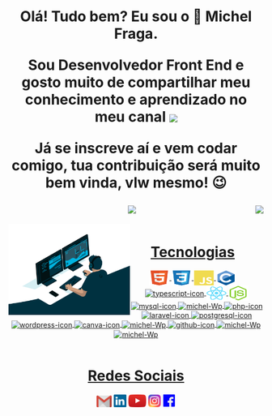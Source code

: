 <div>
  
  <h1 align="center">
    Olá! Tudo bem? Eu sou o 👋  Michel Fraga.
     
  
  <p align="center">
    Sou Desenvolvedor Front End e gosto muito de compartilhar meu conhecimento e aprendizado no meu canal
    <a href="https://www.youtube.com/@michelfraga156"target="_blank">
      <img
           width="10%" 
           align="center" 
           valign="middle" 
           src="https://img.shields.io/youtube/channel/subscribers/UCwApBhpQmp_vczeYhlLPPNw=iEasy&Code=social" 
           target="_blank" 
      />
    </a>                             
  </p>
  
  <p align="center">
    Já se inscreve aí e vem codar comigo, tua contribuição será muito bem vinda, vlw mesmo! 😉️
  </p>
  
</div>

<div align="center">
  <a href="https://github.com/MichelFraga156">
  <img  height="142em" src="https://github-readme-stats.vercel.app/api?username=MichelFraga156&show_icons=true&theme=great-gatsby&include_all_commits=true&count_private=true"/>
  <img align="right" height="142em" src="https://github-readme-stats.vercel.app/api/top-langs/?username=MichelFraga156&layout=compact&langs_count=16&theme=great-gatsby"/>
</div>

<div  align="center"> 
  <div style="display: inline_block"><br>
    <img align="left" height="180em" alt="coding-time" src="imagens/code.gif">
    <h1 align="center"> Tecnologias </h1>
    <img align="center" height="30" width="40" alt="html-icon" src="https://raw.githubusercontent.com/devicons/devicon/master/icons/html5/html5-original.svg"/>
    <img align="center" height="30" width="40" alt="css-icon" src="https://raw.githubusercontent.com/devicons/devicon/master/icons/css3/css3-original.svg"/>
    <img align="center" height="30" width="40" alt="js-icon"  src="https://raw.githubusercontent.com/devicons/devicon/master/icons/javascript/javascript-plain.svg"/>
    <img align="center" height="30" width="40" alt="c-icon" src="https://raw.githubusercontent.com/devicons/devicon/master/icons/c/c-original.svg"/>
    <img align="center" height="30" width="40" alt="typescript-icon" src="https://cdn.jsdelivr.net/gh/devicons/devicon/icons/typescript/typescript-original.svg"/>
    <img align="center" height="30" width="40" alt="react-icon" src="https://raw.githubusercontent.com/devicons/devicon/master/icons/react/react-original.svg"/>
    <img align="center" height="30" width="40" alt="nodejs-icon" src="https://raw.githubusercontent.com/devicons/devicon/master/icons/nodejs/nodejs-original.svg"/>
    <img align="center" height="30" width="40" alt="mysql-icon" src="https://cdn.jsdelivr.net/gh/devicons/devicon/icons/mysql/mysql-original-wordmark.svg"/>
    <img align="center" alt="michel-Wp" height="30" width="40" src="https://cdn.jsdelivr.net/gh/devicons/devicon/icons/python/python-original.svg"/>
    <img align="center" height="30" width="40" alt="php-icon" src="https://cdn.jsdelivr.net/gh/devicons/devicon/icons/php/php-original.svg"/>
    <img align="center" height="30" width="40" alt="laravel-icon" src="https://cdn.jsdelivr.net/gh/devicons/devicon/icons/laravel/laravel-plain.svg"/>
    <img align="center" height="30" width="40" alt="postgresql-icon" src="https://cdn.jsdelivr.net/gh/devicons/devicon/icons/postgresql/postgresql-original.svg"/>
    <img align="center" height="30" width="40" alt="wordpress-icon" src="https://cdn.jsdelivr.net/gh/devicons/devicon/icons/wordpress/wordpress-original.svg"/>
    <img align="center" height="30" width="40" alt="canva-icon" src="https://cdn.jsdelivr.net/gh/devicons/devicon/icons/canva/canva-original.svg"/>
    <img align="center" alt="michel-Wp" height="30" width="40" src="https://cdn.jsdelivr.net/gh/devicons/devicon/icons/git/git-original.svg"/>
    <img align="center" height="30" width="40" alt="github-icon" src="https://cdn.jsdelivr.net/gh/devicons/devicon/icons/github/github-original.svg"/>
    <img align="center" alt="michel-Wp" height="30" width="40" src="https://cdn.jsdelivr.net/gh/devicons/devicon/icons/linux/linux-original.svg"/>
    <img align="center" alt="michel-Wp" height="30" width="40" src="https://cdn.jsdelivr.net/gh/devicons/devicon/icons/vscode/vscode-original.svg"/>
 </div>
 <br>
 <div>
    <h1 align="center"> Redes Sociais </h1>
 <a href = "shell.fb@outlook.com"target="_blank"></a> 
      <img width="30" src="imagens/gmail.svg">
    </a>
    <a href = "https://www.linkedin.com/in/michel-fraga-a9932b1a1/"target="_blank"></a> 
      <img width="25" src="imagens/linkedin.svg">
    </a>
    <a href = "https://www.youtube.com/channel/UCwApBhpQmp_vczeYhlLPPNw"target="_blank"></a> 
      <img width="35" src="imagens/youtube.svg">
    </a>
    <a href = "https://www.instagram.com/devparadev/"target="_blank"></a> 
      <img width="25" src="imagens/instagram.png">
    </a>
    <a href = "https://web.facebook.com/profile.php?id=100089485056297"target="_blank"></a> 
      <img width="25" src="imagens/facebook.png">
    </a>
</div>


   
